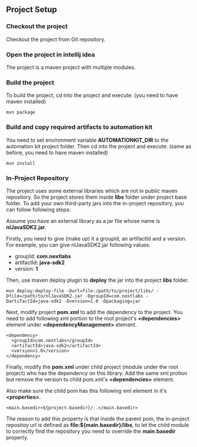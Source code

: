 ## Project Setup
### Checkout the project
Checkout the project from Git repository.
### Open the project in intellij idea
The project is a maven project with multiple modules.
### Build the project
To build the project, cd into the project and execute: (you need to have maven installed)

    mvn package

### Build and copy required artifacts to automation kit
You need to set environment variable **AUTOMATIONKIT_DIR** to the automation kit project folder. Then cd into the project and execute: (same as before, you need to have maven installed)

    mvn install

### In-Project Repository
The project uses some external libraries which are not in public maven repository. So the project stores them inside **libs** folder under project base folder. To add your own third-party jars into the in-project repository, you can follow following steps:

Assume you have an external library as a jar file whose name is **nlJavaSDK2.jar**.

Firstly, you need to give (make up) it a groupId, an artifactId and a version. For example, you can give nlJavaSDK2.jar following values:

 - groupId: **com.nextlabs**
 - artifactId: **java-sdk2**
 - version: **1**

Then, use maven deploy plugin to **deploy** the jar into the project **libs** folder.

    mvn deploy:deploy-file -Durl=file:/path/to/project/libs/ -Dfile=/path/to/nlJavaSDK2.jar -DgroupId=com.nextlabs -DartifactId=java-sdk2 -Dversion=1.0 -Dpackaging=jar

Next, modify project **pom.xml** to add the dependency to the project. You need to add following xml portion to the root project's **\<dependencies\>** element under **\<dependencyManagement\>** element.

    <dependency>
      <groupId>com.nextlabs</groupId>
      <artifactId>java-sdk2</artifactId>
      <version>1.0</version>
    </dependency>

Finally, modify the **pom.xml** under child project (module under the root project) who has the dependency on this library. Add the same xml protion but remove the version to child pom.xml's   **\<dependencies\>** element.

Also make sure the child pom has this following xml element in it's **\<properties\>**.

    <main.basedir>${project.basedir}/..</main.basedir>

The reason to add this property is that inside the parent pom, the in-project repositoy url is defined as **file:${main.basedir}/libs**, to let the child module to correctly find the repository you need to override the **main.basedir** property.

